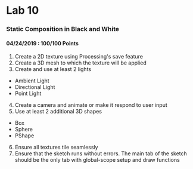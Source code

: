 # Lab 10
### Static Composition in Black and White
#### 04/24/2019 : 100/100 Points

1. Create a 2D texture using Processing's save feature
2. Create a 3D mesh to which the texture will be applied
3. Create and use at least 2 lights
* Ambient Light
* Directional Light
* Point Light
4. Create a camera and animate or make it respond to user input
5. Use at least 2 additional 3D shapes
* Box
* Sphere
* PShape
6. Ensure all textures tile seamlessly
7. Ensure that the sketch runs without errors. The main tab of the sketch should be the only tab with global-scope setup and draw functions
